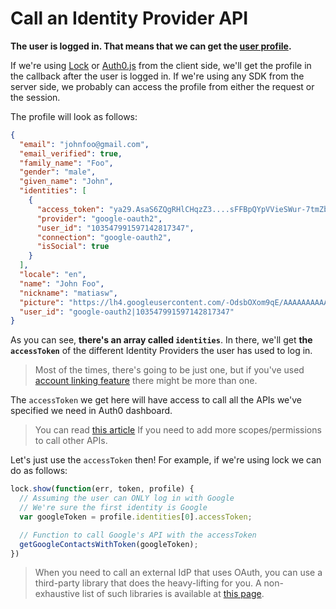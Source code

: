 # Call an Identity Provider API

**The user is logged in. That means that we can get the [user profile](/user-profile).**

If we're using [Lock](https://github.com/auth0/Lock) or [Auth0.js](https://github.com/auth0/Auth0.js) from the client side, we'll get the profile in the callback after the user is logged in.
If we're using any SDK from the server side, we probably can access the profile from either the request or the session.

The profile will look as follows:

```json
{
  "email": "johnfoo@gmail.com",
  "email_verified": true,
  "family_name": "Foo",
  "gender": "male",
  "given_name": "John",
  "identities": [
    {
      "access_token": "ya29.AsaS6ZQgRHlCHqzZ3....sFFBpQYpVVieSWur-7tmZbzEtwMkA",
      "provider": "google-oauth2",
      "user_id": "103547991597142817347",
      "connection": "google-oauth2",
      "isSocial": true
    }
  ],
  "locale": "en",
  "name": "John Foo",
  "nickname": "matiasw",
  "picture": "https://lh4.googleusercontent.com/-OdsbOXom9qE/AAAAAAAAAAI/AAAAAAAAADU/_j8SzYTOJ4I/photo.jpg",
  "user_id": "google-oauth2|103547991597142817347"
}
```

As you can see, **there's an array called `identities`**. In there, we'll get **the `accessToken`** of the different Identity Providers the user has used to log in.

> Most of the times, there's going to be just one, but if you've used [account linking feature](/link-accounts) there might be more than one.

The `accessToken` we get here will have access to call all the APIs we've specified we need in Auth0 dashboard.

> You can read [this article](/what-to-do-once-the-user-is-logged-in/adding-scopes-for-an-external-idp) If you need to add more scopes/permissions to call other APIs. 

Let's just use the `accessToken` then! For example, if we're using lock we can do as follows:

```js
lock.show(function(err, token, profile) {
  // Assuming the user can ONLY log in with Google
  // We're sure the first identity is Google
  var googleToken = profile.identities[0].accessToken;

  // Function to call Google's API with the accessToken
  getGoogleContactsWithToken(googleToken);
})
```

> When you need to call an external IdP that uses OAuth, you can use a third-party library that does the heavy-lifting for you. A non-exhaustive list of such libraries is available at [this page](http://oauth.net/code/).
